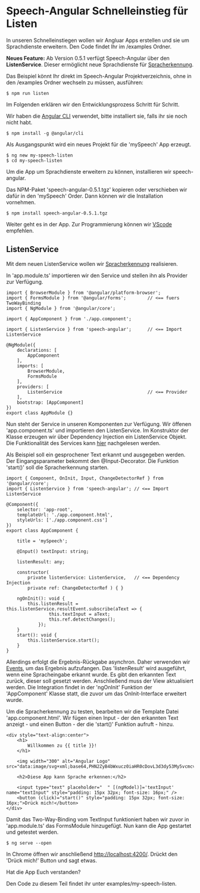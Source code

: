# Speech-Angular Schnelleinstieg für Listen

In unseren Schnelleinstiegen wollen wir Angluar Apps erstellen und sie um Sprachdienste erweitern. Den Code findet Ihr im /examples Ordner.

**Neues Feature:**
Ab Version 0.5.1 verfügt Speech-Angular über den **ListenService**. Dieser ermöglicht neue Sprachdienste für [Spracherkennung](https://de.wikipedia.org/wiki/Spracherkennung).

Das Beispiel könnt Ihr direkt im Speech-Angular Projektverzeichnis, ohne in den /examples Ordner wechseln zu müssen, ausführen:

	$ npm run listen

Im Folgenden erklären wir den Entwicklungsprozess Schritt für Schritt.

Wir haben die [Angular CLI](https://github.com/angular/angular-cli/wiki) verwendet, bitte installiert sie, falls ihr sie noch nicht habt.

    $ npm install -g @angular/cli

Als Ausgangspunkt wird ein neues Projekt für die 'mySpeech' App erzeugt.

    $ ng new my-speech-listen
    $ cd my-speech-listen

Um die App um Sprachdienste erweitern zu können, installieren wir speech-angular.

Das NPM-Paket 'speech-angular-0.5.1.tgz' kopieren oder verschieben wir dafür in den 'mySpeech' Order. Dann können wir die Installation vornehmen.

    $ npm install speech-angular-0.5.1.tgz

Weiter geht es in der App. Zur Programmierung können wir [VScode](https://code.visualstudio.com/) empfehlen.

## ListenService

Mit dem neuen ListenService wollen wir [Spracherkennung](https://de.wikipedia.org/wiki/Spracherkennung) realisieren.

In 'app.module.ts' importieren wir den Service und stellen ihn als Provider zur Verfügung. 

    import { BrowserModule } from '@angular/platform-browser';
    import { FormsModule } from '@angular/forms';        // <== fuers TwoWayBinding
    import { NgModule } from '@angular/core';

    import { AppComponent } from './app.component';

    import { ListenService } from 'speech-angular';      // <== Import ListenService

    @NgModule({
        declarations: [
            AppComponent
        ],
        imports: [
            BrowserModule,
            FormsModule
        ],
        providers: [
            ListenService                                // <== Provider
        ],
        bootstrap: [AppComponent]
    })
    export class AppModule {}

Nun steht der Service in unseren Komponenten zur Verfügung. 
Wir öffenen 'app.component.ts' und importieren den ListenService. Im Konstruktor der Klasse erzeugen wir über Dependency Injection ein ListenService Objekt. Die Funktionalität des Services kann [hier](https://lingualogic.de/speech-angular/docs/latest/api/classes/speech_listen.listenservice.html) nachgelesen werden.

Als Beispiel soll ein gesprochener Text erkannt und ausgegeben werden. Der Eingangsparameter bekommt den @Input-Decorator.
Die Funktion 'start()' soll die Spracherkennung starten.

    import { Component, OnInit, Input, ChangeDetectorRef } from '@angular/core';
    import { ListenService } from 'speech-angular'; // <== Import ListenService

    @Component({
        selector: 'app-root',
        templateUrl: './app.component.html',
        styleUrls: ['./app.component.css']
    })
    export class AppComponent {

        title = 'mySpeech';

        @Input() textInput: string;

        listenResult: any;

        constructor(
            private listenService: ListenService,   // <== Dependency Injection
            private ref: ChangeDetectorRef ) { }

        ngOnInit(): void {
            this.listenResult = this.listenService.resultEvent.subscribe(aText => {
                    this.textInput = aText;
                    this.ref.detectChanges();
                });
        }
        start(): void {
            this.listenService.start();
        }
    }

Allerdings erfolgt die Ergebnis-Rückgabe asynchron. 
Daher verwenden wir [Events](https://lingualogic.de/speech-angular/docs/latest/api/classes/speech_listen.listenservice.html#mlistenresultevent), um das Ergebnis aufzufangen. 
Das 'listenResult' wird ausgeführt, wenn eine Spracheingabe erkannt wurde. Es gibt den erkannten Text zurück, dieser soll gesetzt werden. Anschließend muss der View aktualisiert werden.
Die Integration findet in der 'ngOnInit' Funktion der 'AppComponent' Klasse statt, die zuvor um das OnInit-Interface erweitert wurde.

Um die Spracherkennung zu testen, bearbeiten wir die Template Datei 'app.component.html'. Wir fügen einen Input - der den erkannten Text anzeigt - und einen Button - der die 'start()' Funktion aufruft - hinzu.

    <div style="text-align:center">
        <h1>
            Willkommen zu {{ title }}!
        </h1>

        <img width="300" alt="Angular Logo" src="data:image/svg+xml;base64,PHN2ZyB4bWxucz0iaHR0cDovL3d3dy53My5vcmcvMjAwMC9zdmciIHZpZXdCb3g9IjAgMCAyNTAgMjUwIj4KICAgIDxwYXRoIGZpbGw9IiNERDAwMzEiIGQ9Ik0xMjUgMzBMMzEuOSA2My4ybDE0LjIgMTIzLjFMMTI1IDIzMGw3OC45LTQzLjcgMTQuMi0xMjMuMXoiIC8+CiAgICA8cGF0aCBmaWxsPSIjQzMwMDJGIiBkPSJNMTI1IDMwdjIyLjItLjFWMjMwbDc4LjktNDMuNyAxNC4yLTEyMy4xTDEyNSAzMHoiIC8+CiAgICA8cGF0aCAgZmlsbD0iI0ZGRkZGRiIgZD0iTTEyNSA1Mi4xTDY2LjggMTgyLjZoMjEuN2wxMS43LTI5LjJoNDkuNGwxMS43IDI5LjJIMTgzTDEyNSA1Mi4xem0xNyA4My4zaC0zNGwxNy00MC45IDE3IDQwLjl6IiAvPgogIDwvc3ZnPg==">

        <h2>Diese App kann Sprache erkennen:</h2>

        <input type="text" placeholder="  " [(ngModel)]='textInput' name="textInput" style="padding: 15px 32px; font-size: 16px;" />
        <button (click)="start()" style="padding: 15px 32px; font-size: 16px;">Drück mich!</button>
    </div>

Damit das Two-Way-Binding vom TextInput funktioniert haben wir zuvor in 'app.module.ts' das FormsModule hinzugefügt.
Nun kann die App gestartet und getestet werden.

    $ ng serve --open

In Chrome öffnen wir anschließend [http://localhost:4200/](http://localhost:4200/). Drückt den 'Drück mich!' Button und sagt etwas.

Hat die App Euch verstanden?

Den Code zu diesem Teil findet ihr unter examples/my-speech-listen.
